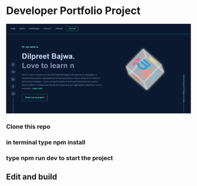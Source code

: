 # Developer Portfolio Project

![portfoliobdyt](src/assets/images/portfolio.png)

### Clone this repo
### in terminal type npm install
### type npm run dev to start the project
## Edit and build
